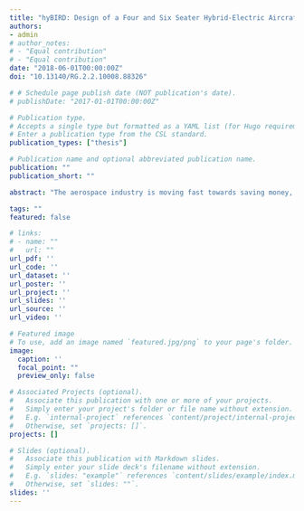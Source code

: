 ```yaml
---
title: "hyBIRD: Design of a Four and Six Seater Hybrid-Electric Aircraft Family"
authors:
- admin
# author_notes:
# - "Equal contribution"
# - "Equal contribution"
date: "2018-06-01T00:00:00Z"
doi: "10.13140/RG.2.2.10008.88326"

# # Schedule page publish date (NOT publication's date).
# publishDate: "2017-01-01T00:00:00Z"

# Publication type.
# Accepts a single type but formatted as a YAML list (for Hugo requirements).
# Enter a publication type from the CSL standard.
publication_types: ["thesis"]

# Publication name and optional abbreviated publication name.
publication: ""
publication_short: ""

abstract: "The aerospace industry is moving fast towards saving money, keeping the environment green, reducing noise and minimizing emissions. In response to AIAA aircraft design competition (undergraduate-team category) “Hybrid-Electric General Aviation (HEGAA) 2018”, hyBIRD aircraft family is presented in this design report. hyBIRD is a team of four undergraduate students from the University of Science and Technology at Zewail City, Egypt. The team worked on designing a family of aircraft for an entry in service (EIS) in 2028 for the 4-seater aircraft and 2030 for the 6-seater based on the future technology. This required forecasting the technology trends for the powertrain components and studying the similar airplanes market, in the same category, which helped identifying our competitive edge and selling point. Advanced design approaches were performed throughout the whole design process such as Integrated Reconfigurable Matrix of Alternatives (IRMA) for aircraft configuration selection, powertrain sizing optimization, Computational Fluid Dynamics (CFD) and composites FEA analysis. hyBIRD aircraft is an all-composite airframe with serial hybrid propulsion system utilizing a turbo-normalized piston engine, a frontal electric motor and two smaller motors on the wing-tips. A tadpole-shaped fuselage with low-wing and V-tail was selected. Both airplanes are identical except for the flight controller, motors and batteries which results in an 83% part-commonality by weight and this can help achieve minimal development, certification, and manufacturing costs. Based on the aircraft weight, complexity, and performance, the Eastlake cost model estimates the aircraft to be highly competitively to various aircraft of similar performance in terms of initial and operational costs."

tags: ""  
featured: false

# links:
# - name: ""
#   url: ""
url_pdf: ''
url_code: ''
url_dataset: ''
url_poster: ''
url_project: ''
url_slides: ''
url_source: ''
url_video: ''

# Featured image
# To use, add an image named `featured.jpg/png` to your page's folder. 
image:
  caption: ''
  focal_point: ""
  preview_only: false

# Associated Projects (optional).
#   Associate this publication with one or more of your projects.
#   Simply enter your project's folder or file name without extension.
#   E.g. `internal-project` references `content/project/internal-project/index.md`.
#   Otherwise, set `projects: []`.
projects: []

# Slides (optional).
#   Associate this publication with Markdown slides.
#   Simply enter your slide deck's filename without extension.
#   E.g. `slides: "example"` references `content/slides/example/index.md`.
#   Otherwise, set `slides: ""`.
slides: ''
---
```



